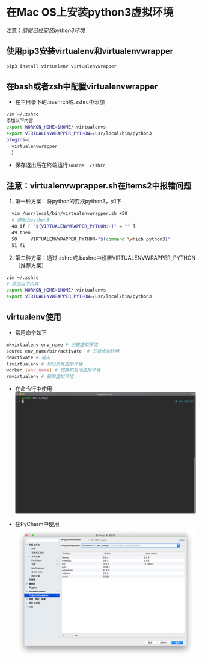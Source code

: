 # 在Mac OS上安装python3虚拟环境

注意：_前提已经安装python3环境_

## 使用pip3安装virtualenv和virtualenvwrapper

```bash
pip3 install virtualenv virtualenvwrapper
```

## 在bash或者zsh中配置virtualenvwrapper

- 在主目录下的.bashrch或.zshrc中添加

```bash
vim ~/.zshrc
添加以下内容
export WORKON_HOME=$HOME/.virtualenvs
export VIRTUALENVWRAPPER_PYTHON=/usr/local/bin/python3
plugins=(
  virtualenvwrapper
  ）
```

- 保存退出后在终端运行`source ./zshrc`

## 注意：virtualenvwprapper.sh在items2中报错问题

1. 第一种方案：将python的变成python3，如下

  ```bash
    vim /usr/local/bin/virtualenvwrapper.sh +50
    # 修改为python3
    48 if [ "${VIRTUALENVWRAPPER_PYTHON:-}" = "" ]
    49 then
    50     VIRTUALENVWRAPPER_PYTHON="$(command \which python3)"
    51 fi
  ```

2. 第二种方案：通过.zshrc或.bashrc中设置VIRTUALENVWRAPPER_PYTHON（推荐方案）

  ```bash
  vim ~/.zshrc
  # 添加以下内容
  export WORKON_HOME=$HOME/.virtualenvs
  export VIRTUALENVWRAPPER_PYTHON=/usr/local/bin/python3
  ```

## virtualenv使用

- 常用命令如下

```bash
mkvirtualenv env_name # 创建虚拟环境
sourec env_name/bin/activate  # 开启虚拟环境
deactivate # 退出
lsvirtualenv # 列出所有虚拟环境
worken [env_name] # 切换和启动虚拟环境
rmvirtualenv # 删除虚拟环境
```

- 在命令行中使用
![屏幕快照 2019-08-25 下午5.32.49](../img/1.png)

- 在PyCharm中使用
![屏幕快照 2019-08-25 下午5.36.36](../img/2.png)

